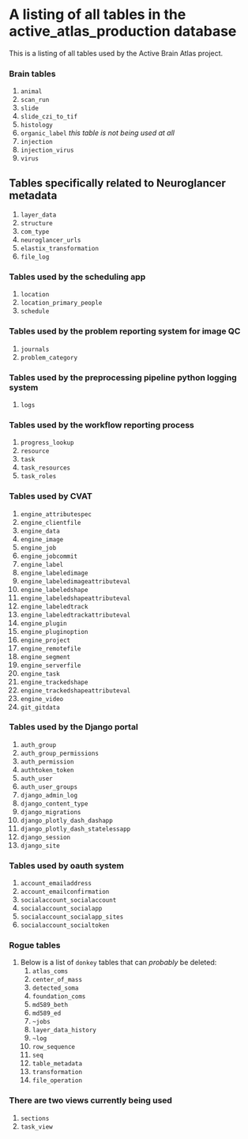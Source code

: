 # A listing of all tables in the active_atlas_production database
This is a listing of all tables used by the Active Brain Atlas project.

### Brain tables
1. `animal`
1. `scan_run` 
1. `slide`
1. `slide_czi_to_tif` 
1. `histology`
1. `organic_label` *this table is not being used at all*
1. `injection`
1. `injection_virus`
1. `virus`

## Tables specifically related to Neuroglancer metadata
1. `layer_data` 
1. `structure`
1. `com_type`
1. `neuroglancer_urls`
1. `elastix_transformation`
1. `file_log`
### Tables used by the scheduling app
1. `location`
1. `location_primary_people`
1. `schedule`
 
### Tables used by the problem reporting system for image QC
1. `journals`
1. `problem_category`

### Tables used by the preprocessing pipeline python logging system
1. `logs`

### Tables used by the workflow reporting process
1. `progress_lookup`
1. `resource`
1. `task`
1. `task_resources`
1. `task_roles`

### Tables used by CVAT
1. `engine_attributespec`
1. `engine_clientfile`
1. `engine_data`
1. `engine_image`
1. `engine_job`
1. `engine_jobcommit`
1. `engine_label`
1. `engine_labeledimage`
1. `engine_labeledimageattributeval`
1. `engine_labeledshape`
1. `engine_labeledshapeattributeval`
1. `engine_labeledtrack`
1. `engine_labeledtrackattributeval`
1. `engine_plugin`
1. `engine_pluginoption`
1. `engine_project`
1. `engine_remotefile`
1. `engine_segment`
1. `engine_serverfile`
1. `engine_task`
1. `engine_trackedshape`
1. `engine_trackedshapeattributeval`
1. `engine_video`
1. `git_gitdata`

### Tables used by the Django portal
1. `auth_group`
1. `auth_group_permissions`
1. `auth_permission`
1. `authtoken_token`
1. `auth_user`
1. `auth_user_groups`
1. `django_admin_log`
1. `django_content_type`
1. `django_migrations`
1. `django_plotly_dash_dashapp`
1. `django_plotly_dash_statelessapp`
1. `django_session`
1. `django_site`
    
### Tables used by oauth system
1. `account_emailaddress`
1. `account_emailconfirmation`
1. `socialaccount_socialaccount`
1. `socialaccount_socialapp`
1. `socialaccount_socialapp_sites`
1. `socialaccount_socialtoken`

### Rogue tables
1. Below is a list of `donkey` tables that can *probably* be deleted:
    1. `atlas_coms`
    1. `center_of_mass`
    1. `detected_soma`
    1. `foundation_coms`
    1. `md589_beth`
    1. `md589_ed`
    1. `~jobs`
    1. `layer_data_history`
    1. `~log`
    1. `row_sequence`
    1. `seq`
    1. `table_metadata`
    1. `transformation`
    1. `file_operation`

### There are two views currently being used
1. `sections`
1. `task_view`

